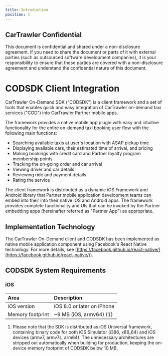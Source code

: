 ```yaml
---
title: Introduction
position: 1
---
```

## CarTrawler Confidential

This document is confidential and shared under a non-disclosure agreement. If you need to share the document or parts of it with external parties (such as outsourced software development companies), it is your responsibility to ensure that these parties are covered with a non-disclosure agreement and understand the confidential nature of this document.

# CODSDK Client Integration

CarTrawler On-Demand SDK ("CODSDK") is a client framework and a set of tools that enables quick and easy integration of CarTrawler on-demand taxi services ("COD") into CarTrawler Partner mobile apps.

The framework provides a native mobile app plugin with easy and intuitive functionality for the entire on-demand taxi booking user flow with the following main functions:

- Searching available taxis at user's location with ASAP pickup time
- Displaying available cars, their estimated time of arrival, and pricing
- Making bookings with credit card and Partner loyalty program membership points
- Tracking the on-going order and car arrival
- Viewing driver and car details
- Reviewing ride and payment details
- Rating the service

The client framework is distributed as a dynamic iOS Framework and Android library that Partner mobile application development teams can embed into their into their native iOS and Android apps. The framework provides complete functionality and UIs that can be invoked by the Partner embedding apps (hereinafter referred as "Partner App") as appropriate.




## Implementation Technology

The CarTrawler On-Demand client and CODSDK has been implemented as native mobile application component using Facebook's React Native technology. For more details, see [https://facebook.github.io/react-native/](https://facebook.github.io/react-native/)).

## CODSDK System Requirements

### iOS

|Area                   |Description                          |
|:----------------------|:------------------------------------|
|iOS version            |iOS 8.0 or later on iPhone           |
|Memory footprint       |~9 MB (iOS, armv64) (1)              |

1) Please note that the SDK is distributed as iOS Universal framework, containing binary code for both iOS Simulator (i386, x86_64) and iOS devices (armv7, armv7s, arm64). The unnecessary architectures are stripped out automatically when building for production, keeping the on-device memory footprint of CODSDK below 10 MB.
